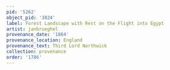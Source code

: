 ```yaml
---
pid: '5262'
object_pid: '3824'
label: Forest Landscape with Rest on the Flight into Egypt
artist: janbrueghel
provenance_date: '1864'
provenance_location: England
provenance_text: Third Lord Northwick
collection: provenance
order: '1786'
---
```

